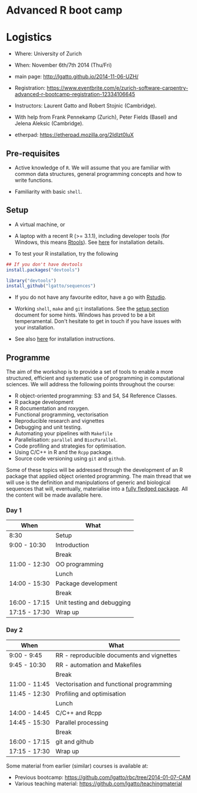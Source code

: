 Advanced R boot camp
=====

# Logistics

- Where: University of Zurich
- When: November 6th/7th 2014 (Thu/Fri)
- main page: http://lgatto.github.io/2014-11-06-UZH/
- Registration: https://www.eventbrite.com/e/zurich-software-carpentry-advanced-r-bootcamp-registration-12334106645

- Instructors: Laurent Gatto and Robert Stojnic (Cambridge).
- With help from Frank Pennekamp (Zurich), Peter Fields (Basel) and
  Jelena Aleksic (Cambridge).

- etherpad: https://etherpad.mozilla.org/2Idlzt0luX

## Pre-requisites

- Active knowledge of `R`. We will assume that you are familiar with
  common data structures, general programming concepts and how to
  write functions.

- Familiarity with basic `shell`. 


## Setup

- A virtual machine, or 

- A laptop with a recent R (>= 3.1.1), including developer tools (for
  Windows, this means
  [Rtools](http://cran.r-project.org/bin/windows/Rtools/)). See
  [here](https://github.com/lgatto/TeachingMaterial/wiki) for
  installation details.

- To test your R installation, try the following

```r
## If you don't have devtools
install.packages("devtools")

library("devtools")
install_github("lgatto/sequences")
```

- If you do not have any favourite editor, have a go with
  [Rstudio](http://www.rstudio.com/products/rstudio/).

- Working `shell`, `make` and `git` installations. See the
  [setup section](http://sje30.github.io/2014-01-07-cam/) document for
  some hints. Windows has proved to be a bit temperamental. Don't
  hesitate to get in touch if you have issues with your installation.

- See also [here](http://lgatto.github.io/2014-11-06-UZH/) for
  installation instructions.

## Programme

The aim of the workshop is to provide a set of tools to enable a more
structured, efficient and systematic use of programming in
computational sciences. We will address the following points
throughout the course:

- R object-oriented programming: S3 and S4, S4 Reference Classes.
- R package development
- R documentation and roxygen.
- Functional programming, vectorisation
- Reproducible research and vignettes
- Debugging and unit testing. 
- Automating your pipelines with `Makefile`
- Parallelisation: `parallel` and `BiocParallel`.
- Code profiling and strategies for optimisation.
- Using C/C++ in R and the `Rcpp` package.
- Source code versioning using `git` and `github`.

Some of these topics will be addressed through the development of an R
package that applied object oriented programming. The main thread that
we will use is the definition and manipulations of generic and
biological sequences that will, eventually, materialise into a
[fully fledged package](http://cran.r-project.org/web/packages/sequences/). All
the content will be made available here.

### Day 1

| When          | What                       |
|---------------|----------------------------|
| 8:30          | Setup                      |
| 9:00 - 10:30  | Introduction               |
|               | Break                      |
| 11:00 - 12:30 | OO programming             |
|               | Lunch                      |
| 14:00 - 15:30 | Package development        |
|               | Break                      |
| 16:00 - 17:15 | Unit testing and debugging |
| 17:15 - 17:30 | Wrap up                    |

### Day 2

| When          | What                                      |
|---------------|-------------------------------------------|
| 9:00 - 9:45   | RR - reproducible documents and vignettes |
| 9:45 - 10:30  | RR - automation and Makefiles             |
|               | Break                                     |
| 11:00 - 11:45 | Vectorisation and functional programming  |
| 11:45 - 12:30 | Profiling and optimisation                |
|               | Lunch                                     |
| 14:00 - 14:45 | C/C++ and Rcpp                            |
| 14:45 - 15:30 | Parallel processing                       |
|               | Break                                     |
| 16:00 - 17:15 | git and github                            |
| 17:15 - 17:30 | Wrap up                                   |


Some material from earlier (similar) courses is available at:
- Previous bootcamp: https://github.com/lgatto/rbc/tree/2014-01-07-CAM
- Various teaching material: https://github.com/lgatto/teachingmaterial

<!--

Comments:

Mark: need a whiteboard

Robert:
- do we want sticky notes
- prepare concept maps

-->

